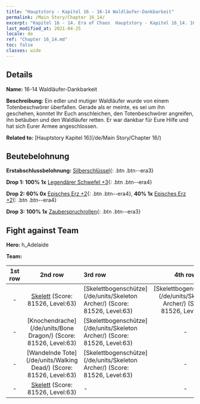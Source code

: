```yaml
---
title: "Hauptstory - Kapitel 16 - 16-14 Waldläufer-Dankbarkeit"
permalink: /Main Story/Chapter 16_14/
excerpt: "Kapitel 16 - 14. Era of Chaos  Hauptstory - Kapitel 16_14. 16-14 Waldläufer-Dankbarkeit"
last_modified_at: 2021-04-25
locale: de
ref: "Chapter 16_14.md"
toc: false
classes: wide
---
```


## Details

 **Name:** 16-14 Waldläufer-Dankbarkeit

 **Beschreibung:** Ein edler und mutiger Waldläufer wurde von einem Totenbeschwörer überfallen. Gerade als er meinte, es sei um ihn geschehen, konntet Ihr Euch anschleichen, den Totenbeschwörer angreifen, ihn betäuben und den Waldläufer retten. Er war dankbar für Eure Hilfe und hat sich Eurer Armee angeschlossen.

 **Related to:** [Hauptstory Kapitel 16](/de/Main Story/Chapter 16/)

## Beutebelohnung

 **Erstabschlussbelohnung:** [Silberschlüssel](/ItemsDE/con_693/){: .btn .btn--era3}

 **Drop 1:** **100% 1x** [Legendärer Schwefel +3](/ItemsDE/mat_57/){: .btn .btn--era4}

 **Drop 2:** **60% 0x** [Episches Erz +2](/ItemsDE/mat_47/){: .btn .btn--era4}, **40% 1x** [Episches Erz +2](/ItemsDE/mat_47/){: .btn .btn--era4}

 **Drop 3:** **100% 1x** [Zauberspruchrollen](/ItemsDE/con_694/){: .btn .btn--era3}


## Fight against Team
 **Hero:** h_Adelaide

 **Team:**


  | 1st row | 2nd row | 3rd row | 4th row |
  |:----:|:----:|:----|:----:|
  | - | [Skelett](/de/units/Skeleton/) (Score: 81526, Level:63)  | [Skelettbogenschütze](/de/units/Skeleton Archer/) (Score: 81526, Level:63)  | [Skelettbogenschütze](/de/units/Skeleton Archer/) (Score: 81526, Level:63)  |
  | - | [Knochendrache](/de/units/Bone Dragon/) (Score: 81526, Level:63)  | [Skelettbogenschütze](/de/units/Skeleton Archer/) (Score: 81526, Level:63)  | - |
  | - | [Wandelnde Tote](/de/units/Walking Dead/) (Score: 81526, Level:63)  | [Skelettbogenschütze](/de/units/Skeleton Archer/) (Score: 81526, Level:63)  | - |
  | - | [Skelett](/de/units/Skeleton/) (Score: 81526, Level:63)  | - | - |


